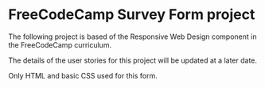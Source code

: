 # FreeCodeCamp Survey Form project

The following project is based of the Responsive Web Design component in the FreeCodeCamp curriculum. 

The details of the user stories for this project will be updated at a later date.

Only HTML and basic CSS used for this form.